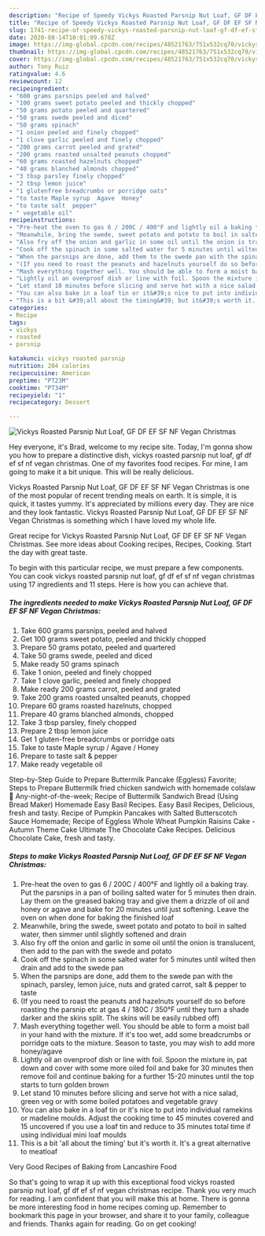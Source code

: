 ```yaml
---
description: "Recipe of Speedy Vickys Roasted Parsnip Nut Loaf, GF DF EF SF NF Vegan Christmas"
title: "Recipe of Speedy Vickys Roasted Parsnip Nut Loaf, GF DF EF SF NF Vegan Christmas"
slug: 1741-recipe-of-speedy-vickys-roasted-parsnip-nut-loaf-gf-df-ef-sf-nf-vegan-christmas
date: 2020-08-14T10:01:09.678Z
image: https://img-global.cpcdn.com/recipes/48521763/751x532cq70/vickys-roasted-parsnip-nut-loaf-gf-df-ef-sf-nf-vegan-christmas-recipe-main-photo.jpg
thumbnail: https://img-global.cpcdn.com/recipes/48521763/751x532cq70/vickys-roasted-parsnip-nut-loaf-gf-df-ef-sf-nf-vegan-christmas-recipe-main-photo.jpg
cover: https://img-global.cpcdn.com/recipes/48521763/751x532cq70/vickys-roasted-parsnip-nut-loaf-gf-df-ef-sf-nf-vegan-christmas-recipe-main-photo.jpg
author: Tony Ruiz
ratingvalue: 4.6
reviewcount: 12
recipeingredient:
- "600 grams parsnips peeled and halved"
- "100 grams sweet potato peeled and thickly chopped"
- "50 grams potato peeled and quartered"
- "50 grams swede peeled and diced"
- "50 grams spinach"
- "1 onion peeled and finely chopped"
- "1 clove garlic peeled and finely chopped"
- "200 grams carrot peeled and grated"
- "200 grams roasted unsalted peanuts chopped"
- "60 grams roasted hazelnuts chopped"
- "40 grams blanched almonds chopped"
- "3 tbsp parsley finely chopped"
- "2 tbsp lemon juice"
- "1 glutenfree breadcrumbs or porridge oats"
- "to taste Maple syrup  Agave  Honey"
- "to taste salt  pepper"
- " vegetable oil"
recipeinstructions:
- "Pre-heat the oven to gas 6 / 200C / 400°F and lightly oil a baking tray. Put the parsnips in a pan of boiling salted water for 5 minutes then drain. Lay them on the greased baking tray and give them a drizzle of oil and honey or agave and bake for 20 minutes until just softening. Leave the oven on when done for baking the finished loaf"
- "Meanwhile, bring the swede, sweet potato and potato to boil in salted water, then simmer until slightly softened and drain"
- "Also fry off the onion and garlic in some oil until the onion is translucent, then add to the pan with the swede and potato"
- "Cook off the spinach in some salted water for 5 minutes until wilted then drain and add to the swede pan"
- "When the parsnips are done, add them to the swede pan with the spinach, parsley, lemon juice, nuts and grated carrot, salt &amp; pepper to taste"
- "(If you need to roast the peanuts and hazelnuts yourself do so before roasting the parsnip etc at gas 4 / 180C / 350°F until they turn a shade darker and the skins split. The skins will be easily rubbed off)"
- "Mash everything together well. You should be able to form a moist ball in your hand with the mixture. If it&#39;s too wet, add some breadcrumbs or porridge oats to the mixture. Season to taste, you may wish to add more honey/agave"
- "Lightly oil an ovenproof dish or line with foil. Spoon the mixture in, pat down and cover with some more oiled foil and bake for 30 minutes then remove foil and continue baking for a further 15-20 minutes until the top starts to turn golden brown"
- "Let stand 10 minutes before slicing and serve hot with a nice salad, green veg or with some boiled potatoes and vegetable gravy"
- "You can also bake in a loaf tin or it&#39;s nice to put into individual ramekins or madeline moulds. Adjust the cooking time to 45 minutes covered and 15 uncovered if you use a loaf tin and reduce to 35 minutes total time if using individual mini loaf moulds"
- "This is a bit &#39;all about the timing&#39; but it&#39;s worth it. It&#39;s a great alternative to meatloaf"
categories:
- Recipe
tags:
- vickys
- roasted
- parsnip

katakunci: vickys roasted parsnip 
nutrition: 204 calories
recipecuisine: American
preptime: "PT23M"
cooktime: "PT34M"
recipeyield: "1"
recipecategory: Dessert

---
```



![Vickys Roasted Parsnip Nut Loaf, GF DF EF SF NF Vegan Christmas](https://img-global.cpcdn.com/recipes/48521763/751x532cq70/vickys-roasted-parsnip-nut-loaf-gf-df-ef-sf-nf-vegan-christmas-recipe-main-photo.jpg)

Hey everyone, it's Brad, welcome to my recipe site. Today, I'm gonna show you how to prepare a distinctive dish, vickys roasted parsnip nut loaf, gf df ef sf nf vegan christmas. One of my favorites food recipes. For mine, I am going to make it a bit unique. This will be really delicious.

Vickys Roasted Parsnip Nut Loaf, GF DF EF SF NF Vegan Christmas is one of the most popular of recent trending meals on earth. It is simple, it is quick, it tastes yummy. It's appreciated by millions every day. They are nice and they look fantastic. Vickys Roasted Parsnip Nut Loaf, GF DF EF SF NF Vegan Christmas is something which I have loved my whole life.

Great recipe for Vickys Roasted Parsnip Nut Loaf, GF DF EF SF NF Vegan Christmas. See more ideas about Cooking recipes, Recipes, Cooking. Start the day with great taste.


To begin with this particular recipe, we must prepare a few components. You can cook vickys roasted parsnip nut loaf, gf df ef sf nf vegan christmas using 17 ingredients and 11 steps. Here is how you can achieve that.

<!--inarticleads1-->

##### The ingredients needed to make Vickys Roasted Parsnip Nut Loaf, GF DF EF SF NF Vegan Christmas:

1. Take 600 grams parsnips, peeled and halved
1. Get 100 grams sweet potato, peeled and thickly chopped
1. Prepare 50 grams potato, peeled and quartered
1. Take 50 grams swede, peeled and diced
1. Make ready 50 grams spinach
1. Take 1 onion, peeled and finely chopped
1. Take 1 clove garlic, peeled and finely chopped
1. Make ready 200 grams carrot, peeled and grated
1. Take 200 grams roasted unsalted peanuts, chopped
1. Prepare 60 grams roasted hazelnuts, chopped
1. Prepare 40 grams blanched almonds, chopped
1. Take 3 tbsp parsley, finely chopped
1. Prepare 2 tbsp lemon juice
1. Get 1 gluten-free breadcrumbs or porridge oats
1. Take to taste Maple syrup / Agave / Honey
1. Prepare to taste salt &amp; pepper
1. Make ready  vegetable oil


Step-by-Step Guide to Prepare Buttermilk Pancake (Eggless) Favorite; Steps to Prepare Buttermilk fried chicken sandwich with homemade colslaw 🤪 Any-night-of-the-week; Recipe of Buttermilk Sandwich Bread (Using Bread Maker) Homemade Easy Basil Recipes. Easy Basil Recipes, Delicious, fresh and tasty. Recipe of Pumpkin Pancakes with Salted Butterscotch Sauce Homemade; Recipe of Eggless Whole Wheat Pumpkin Raisins Cake - Autumn Theme Cake Ultimate The Chocolate Cake Recipes. Delicious Chocolate Cake, fresh and tasty. 

<!--inarticleads2-->

##### Steps to make Vickys Roasted Parsnip Nut Loaf, GF DF EF SF NF Vegan Christmas:

1. Pre-heat the oven to gas 6 / 200C / 400°F and lightly oil a baking tray. Put the parsnips in a pan of boiling salted water for 5 minutes then drain. Lay them on the greased baking tray and give them a drizzle of oil and honey or agave and bake for 20 minutes until just softening. Leave the oven on when done for baking the finished loaf
1. Meanwhile, bring the swede, sweet potato and potato to boil in salted water, then simmer until slightly softened and drain
1. Also fry off the onion and garlic in some oil until the onion is translucent, then add to the pan with the swede and potato
1. Cook off the spinach in some salted water for 5 minutes until wilted then drain and add to the swede pan
1. When the parsnips are done, add them to the swede pan with the spinach, parsley, lemon juice, nuts and grated carrot, salt &amp; pepper to taste
1. (If you need to roast the peanuts and hazelnuts yourself do so before roasting the parsnip etc at gas 4 / 180C / 350°F until they turn a shade darker and the skins split. The skins will be easily rubbed off)
1. Mash everything together well. You should be able to form a moist ball in your hand with the mixture. If it&#39;s too wet, add some breadcrumbs or porridge oats to the mixture. Season to taste, you may wish to add more honey/agave
1. Lightly oil an ovenproof dish or line with foil. Spoon the mixture in, pat down and cover with some more oiled foil and bake for 30 minutes then remove foil and continue baking for a further 15-20 minutes until the top starts to turn golden brown
1. Let stand 10 minutes before slicing and serve hot with a nice salad, green veg or with some boiled potatoes and vegetable gravy
1. You can also bake in a loaf tin or it&#39;s nice to put into individual ramekins or madeline moulds. Adjust the cooking time to 45 minutes covered and 15 uncovered if you use a loaf tin and reduce to 35 minutes total time if using individual mini loaf moulds
1. This is a bit &#39;all about the timing&#39; but it&#39;s worth it. It&#39;s a great alternative to meatloaf


Very Good Recipes of Baking from Lancashire Food 

So that's going to wrap it up with this exceptional food vickys roasted parsnip nut loaf, gf df ef sf nf vegan christmas recipe. Thank you very much for reading. I am confident that you will make this at home. There is gonna be more interesting food in home recipes coming up. Remember to bookmark this page in your browser, and share it to your family, colleague and friends. Thanks again for reading. Go on get cooking!
